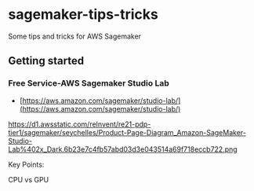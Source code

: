 # sagemaker-tips-tricks
Some tips and tricks for AWS Sagemaker

## Getting started

### Free Service-AWS Sagemaker Studio Lab

* [https://aws.amazon.com/sagemaker/studio-lab/](https://aws.amazon.com/sagemaker/studio-lab/)

https://d1.awsstatic.com/reInvent/re21-pdp-tier1/sagemaker/seychelles/Product-Page-Diagram_Amazon-SageMaker-Studio-Lab%402x_Dark.6b23e7c4fb57abd03d3e043514a69f718eccb722.png

Key Points:

CPU vs GPU
